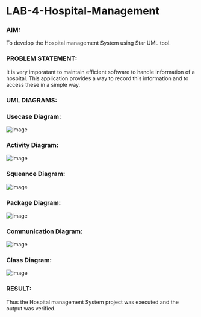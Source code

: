 # LAB-4-Hospital-Management
### AIM:
To develop the Hospital management System using Star UML tool.
### PROBLEM STATEMENT:
It is very imporatant to maintain efficient software to handle information of a hospital.
This application provides a way to record this information and to access these in a simple way.

### UML DIAGRAMS:
### Usecase Diagram:
![image](https://github.com/Selvakumar525/LAB-4-Hospital-Management/assets/120643262/3b972226-7cf5-4e61-9014-b47e05b52016)

### Activity Diagram:
![image](https://github.com/Selvakumar525/LAB-4-Hospital-Management/assets/120643262/a604f84d-d8ae-4c62-a810-7ab92ed7d394)

### Squeance Diagram:
![image](https://github.com/Selvakumar525/LAB-4-Hospital-Management/assets/120643262/e15f2c62-20e9-45dc-8ff3-3e08d3a79091)

### Package Diagram:
![image](https://github.com/Selvakumar525/LAB-4-Hospital-Management/assets/120643262/331e4ece-e71b-442e-8681-2862e3d752cb)

### Communication Diagram:
![image](https://github.com/Selvakumar525/LAB-4-Hospital-Management/assets/120643262/7e8d0924-ea58-4bac-94c2-0e2a70fac006)

### Class Diagram:
![image](https://github.com/Selvakumar525/LAB-4-Hospital-Management/assets/120643262/96590cef-ff33-41ad-a6fe-c643b7e2960b)

### RESULT:
Thus the Hospital management System project was executed and the output was verified.
